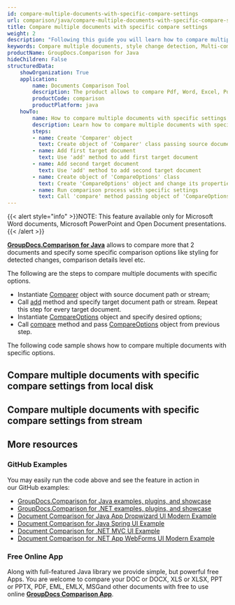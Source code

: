 ```yaml
---
id: compare-multiple-documents-with-specific-compare-settings
url: comparison/java/compare-multiple-documents-with-specific-compare-settings
title: Compare multiple documents with specific compare settings
weight: 2
description: "Following this guide you will learn how to compare multiple documents with different customisations - style detection, change comparison detalisation level and more."
keywords: Compare multiple documents, style change detection, Multi-compare files
productName: GroupDocs.Comparison for Java
hideChildren: False
structuredData:
    showOrganization: True
    application:
        name: Documents Comparison Tool
        description: The product allows to compare Pdf, Word, Excel, PowerPoint, AutoCad, Image, Code and much more file formats. Comparison API also supports accepting or rejecting changes, extracting document information and generating comparison report
        productCode: comparison
        productPlatform: java
    howTo:
        name: How to compare multiple documents with specific settings
        description: Learn how to compare multiple documents with specific settings
        steps:
        - name: Create 'Comparer' object
          text: Create object of 'Comparer' class passing source document as a constructor argument
        - name: Add first target document
          text: Use 'add' method to add first target document
        - name: Add second target document
          text: Use 'add' method to add second target document
        - name: Create object of 'CompareOptions' class
          text: Create 'CompareOptions' object and change its properties to configure comparison process
        - name: Run comparison process with specific settings
          text: Call 'compare' method passing object of 'CompareOptions' class to run comparison process and to get path of the result document
---
```

{{< alert style="info" >}}NOTE: This feature available only for Microsoft Word documents, Microsoft PowerPoint and Open Document presentations.{{< /alert >}}

**[GroupDocs.Comparison for Java](https://products.groupdocs.com/comparison/java)** allows to compare more that 2 documents and specify some specific comparison options like styling for detected changes, comparison details level etc.

The following are the steps to compare multiple documents with specific options.

*   Instantiate [Comparer](https://apireference.groupdocs.com/comparison/java/com.groupdocs.comparison/Comparer) object with source document path or stream;
*   Call [add](https://apireference.groupdocs.com/comparison/java/com.groupdocs.comparison/Comparer#add(java.lang.String)) method and specify target document path or stream. Repeat this step for every target document.
*   Instantiate [CompareOptions](https://apireference.groupdocs.com/comparison/java/com.groupdocs.comparison.options/CompareOptions) object and specify desired options;
*   Call [compare](https://apireference.groupdocs.com/comparison/java/com.groupdocs.comparison/Comparer#compare(java.lang.String,%20com.groupdocs.comparison.options.CompareOptions)) method and pass [CompareOptions](https://apireference.groupdocs.com/comparison/java/com.groupdocs.comparison.options/CompareOptions) object from previous step.

The following code sample shows how to compare multiple documents with specific options.

## Compare multiple documents with specific compare settings from local disk

<script src="https://gist.github.com/groupdocs-comparison-gists/9afb39e82ef686e97c30191f8fa3ee21.js"></script>

## Compare multiple documents with specific compare settings from stream

<script src="https://gist.github.com/groupdocs-comparison-gists/0c32eddfc1a3baad1583ba7457c8ae3b.js"></script>

## More resources

### GitHub Examples
You may easily run the code above and see the feature in action in our GitHub examples:

*   [GroupDocs.Comparison for Java examples, plugins, and showcase](https://github.com/groupdocs-comparison/GroupDocs.Comparison-for-Java)
*   [GroupDocs.Comparison for .NET examples, plugins, and showcase](https://github.com/groupdocs-comparison/GroupDocs.Comparison-for-.NET)
*   [Document Comparison for Java App Dropwizard UI Modern Example](https://github.com/groupdocs-comparison/GroupDocs.Comparison-for-Java-Dropwizard)    
*   [Document Comparison for Java Spring UI Example](https://github.com/groupdocs-comparison/GroupDocs.Comparison-for-Java-Spring)    
*   [Document Comparison for .NET MVC UI Example](https://github.com/groupdocs-comparison/GroupDocs.Comparison-for-.NET-MVC)    
*   [Document Comparison for .NET App WebForms UI Modern Example](https://github.com/groupdocs-comparison/GroupDocs.Comparison-for-.NET-WebForms)
    

### Free Online App
Along with full-featured Java library we provide simple, but powerful free Apps.
You are welcome to compare your DOC or DOCX, XLS or XLSX, PPT or PPTX, PDF, EML, EMLX, MSGand other documents with free to use online **[GroupDocs Comparison App](https://products.groupdocs.app/comparison)**.

